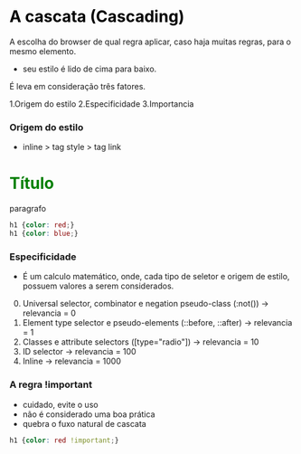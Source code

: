 # A cascata (Cascading)

A escolha do browser de qual regra aplicar, caso haja muitas regras,
para o mesmo elemento.

* seu estilo é lido de cima para baixo.

É leva em consideração três fatores.

1.Origem do estilo
2.Especificidade
3.Importancia

### Origem do estilo

 * inline > tag style > tag link

<style>
  h1{ color: gray }
  h1{ color: black}
</style>
<h1 style="color: green"> Título </h1>
<p>paragrafo</p>

```CSS
h1 {color: red;}
h1 {color: blue;}
```

### Especificidade

 * É um calculo matemático, onde, cada tipo de seletor e origem de estilo, possuem valores a serem considerados.

0. Universal selector, combinator e negation pseudo-class (:not()) -> relevancia = 0
1. Element type selector e pseudo-elements (::before, ::after) -> relevancia = 1
10. Classes e attribute selectors ([type="radio"]) -> relevancia = 10
100. ID selector -> relevancia = 100
1000. Inline -> relevancia = 1000

### A regra !important

* cuidado, evite o uso
* não é considerado uma boa prática
* quebra o fuxo natural de cascata
```css
h1 {color: red !important;}